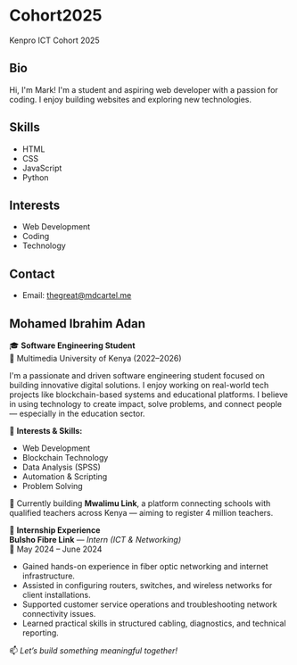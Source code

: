 # Cohort2025
Kenpro ICT Cohort 2025

## Bio
Hi, I'm Mark! I'm a student and aspiring web developer with a passion for coding. I enjoy building websites and exploring new technologies.

## Skills
- HTML
- CSS
- JavaScript
- Python

## Interests
- Web Development
- Coding
- Technology

## Contact
- Email: thegreat@mdcartel.me


 ## Mohamed Ibrahim Adan

🎓 **Software Engineering Student**  
📍 Multimedia University of Kenya (2022–2026)

I'm a passionate and driven software engineering student focused on building innovative digital solutions. I enjoy working on real-world tech projects like blockchain-based systems and educational platforms. I believe in using technology to create impact, solve problems, and connect people — especially in the education sector.

🔧 **Interests & Skills:**  
- Web Development  
- Blockchain Technology  
- Data Analysis (SPSS)  
- Automation & Scripting  
- Problem Solving  

📌 Currently building **Mwalimu Link**, a platform connecting schools with qualified teachers across Kenya — aiming to register 4 million teachers.

💼 **Internship Experience**  
**Bulsho Fibre Link** — *Intern (ICT & Networking)*  
📅 May 2024 – June 2024  
- Gained hands-on experience in fiber optic networking and internet infrastructure.  
- Assisted in configuring routers, switches, and wireless networks for client installations.  
- Supported customer service operations and troubleshooting network connectivity issues.  
- Learned practical skills in structured cabling, diagnostics, and technical reporting.

📫 *Let’s build something meaningful together!*


